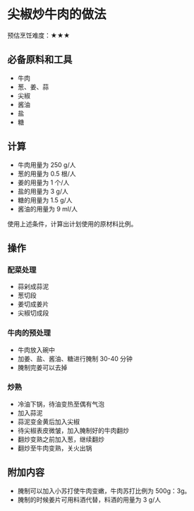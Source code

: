 # 尖椒炒牛肉的做法

预估烹饪难度：★★★

## 必备原料和工具

* 牛肉
* 葱、姜、蒜
* 尖椒
* 酱油
* 盐
* 糖

## 计算

* 牛肉用量为 250 g/人
* 葱的用量为 0.5 根/人
* 姜的用量为 1 个/人
* 盐的用量为 3 g/人
* 糖的用量为 1.5 g/人
* 酱油的用量为 9 ml/人

使用上述条件，计算出计划使用的原材料比例。

## 操作

### 配菜处理

* 蒜剁成蒜泥
* 葱切段
* 姜切成姜片
* 尖椒切成段

### 牛肉的预处理

* 牛肉放入碗中
* 加姜、盐、酱油、糖进行腌制 30-40 分钟
* 腌制完姜可以去掉

### 炒熟

* 冷油下锅，待油变热至偶有气泡
* 加入蒜泥
* 蒜泥变金黄后加入尖椒
* 待尖椒表皮微皱，加入腌制好的牛肉翻炒
* 翻炒变熟之前加入葱，继续翻炒
* 翻炒至牛肉变熟，关火出锅

## 附加内容

* 腌制可以加入小苏打使牛肉变嫩，牛肉苏打比例为 500g：3g。
* 腌制的时候姜片可用料酒代替，料酒的用量为 3 g/人


